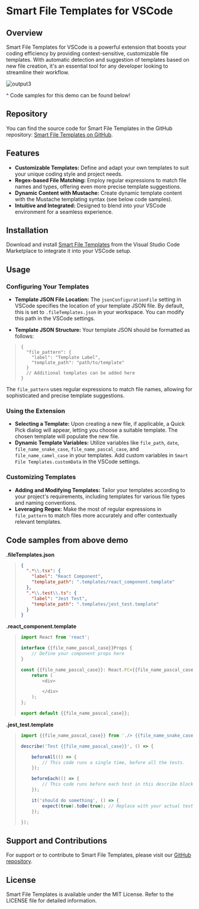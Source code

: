 # Smart File Templates for VSCode

## Overview

Smart File Templates for VSCode is a powerful extension that boosts your coding efficiency by providing context-sensitive, customizable file templates. With automatic detection and suggestion of templates based on new file creation, it's an essential tool for any developer looking to streamline their workflow.

![output3](https://github.com/tnesbitt210/smart-file-templates/assets/10647853/228f32b4-26f2-4f11-bf02-e80032a326d3)

^ Code samples for this demo can be found below!

## Repository

You can find the source code for Smart File Templates in the GitHub repository: [Smart File Templates on GitHub](https://github.com/tnesbitt210/smart-file-templates).

## Features

- **Customizable Templates:** Define and adapt your own templates to suit your unique coding style and project needs.
- **Regex-based File Matching:** Employ regular expressions to match file names and types, offering even more precise template suggestions.
- **Dynamic Content with Mustache:** Create dynamic template content with the Mustache templating syntax (see below code samples).
- **Intuitive and Integrated:** Designed to blend into your VSCode environment for a seamless experience.

## Installation

Download and install [Smart File Templates](https://marketplace.visualstudio.com/items?itemName=TrevorNesbitt.smart-file-templates) from the Visual Studio Code Marketplace to integrate it into your VSCode setup.

## Usage

### Configuring Your Templates

- **Template JSON File Location:** The `jsonConfigurationFile` setting in VSCode specifies the location of your template JSON file. By default, this is set to `.fileTemplates.json` in your workspace. You can modify this path in the VSCode settings.

- **Template JSON Structure:** Your template JSON should be formatted as follows:

> ```
> {
>   "file_pattern": {
>     "label": "Template Label",
>     "template_path": "path/to/template"
>   }
>   // Additional templates can be added here
> }
> ```

The `file_pattern` uses regular expressions to match file names, allowing for sophisticated and precise template suggestions.

### Using the Extension

- **Selecting a Template:** Upon creating a new file, if applicable, a Quick Pick dialog will appear, letting you choose a suitable template. The chosen template will populate the new file.
- **Dynamic Template Variables:** Utilize variables like `file_path`, `date`, `file_name_snake_case`, `file_name_pascal_case`, and `file_name_camel_case` in your templates. Add custom variables in `Smart File Templates.customData` in the VSCode settings.

### Customizing Templates

- **Adding and Modifying Templates:** Tailor your templates according to your project's requirements, including templates for various file types and naming conventions.
- **Leveraging Regex:** Make the most of regular expressions in `file_pattern` to match files more accurately and offer contextually relevant templates.

## Code samples from above demo

**.fileTemplates.json**

> ```json
> {
>   ".*\\.tsx": {
>     "label": "React Component",
>     "template_path": ".templates/react_component.template"
>   },
>   ".*\\.test\\.ts": {
>     "label": "Jest Test",
>     "template_path": ".templates/jest_test.template"
>   }
> }
> ```

**.react_component.template**

> ```js
> import React from 'react';
>
> interface {{file_name_pascal_case}}Props {
>     // Define your component props here
> }
>
> const {{file_name_pascal_case}}: React.FC<{{file_name_pascal_case}}Props> = (props) => {
>     return (
>         <div>
>
>         </div>
>     );
> };
>
> export default {{file_name_pascal_case}};
> ```

**.jest_test.template**

> ```js
> import {{file_name_pascal_case}} from './> {{file_name_snake_case}}';
>
> describe('Test {{file_name_pascal_case}}', () => {
>
>     beforeAll(() => {
>         // This code runs a single time, before all the tests.
>     });
>
>     beforeEach(() => {
>         // This code runs before each test in this describe block
>     });
>
>     it('should do something', () => {
>         expect(true).toBe(true); // Replace with your actual test
>     });
>
> });
> ```

## Support and Contributions

For support or to contribute to Smart File Templates, please visit our [GitHub repository](https://github.com/tnesbitt210/smart-file-templates).

## License

Smart File Templates is available under the MIT License. Refer to the LICENSE file for detailed information.
